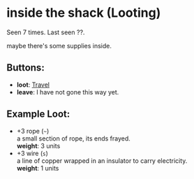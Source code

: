 # inside the shack (Looting)

Seen 7 times. Last seen ??.

maybe there's some supplies inside.

## Buttons:

- **loot**: [Travel](Travel-travel.md)
- **leave**: I have not gone this way yet.

## Example Loot:

- +3 rope (<code>~</code>)  
  a small section of rope, its ends frayed.  
  **weight**: 3 units
- +3 wire (<code>s</code>)  
  a line of copper wrapped in an insulator to carry electricity.  
  **weight**: 1 units